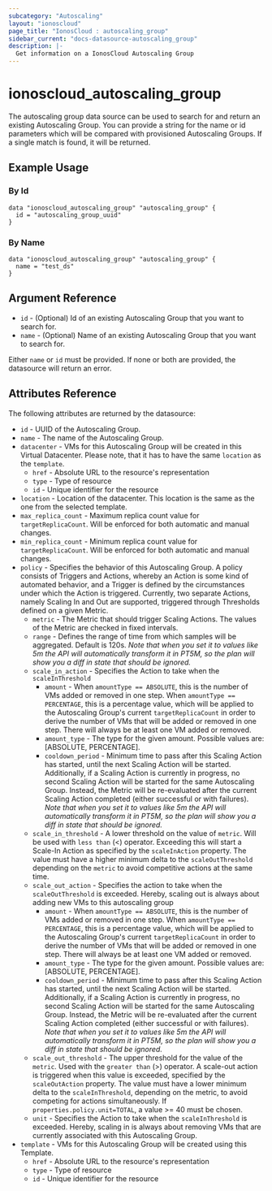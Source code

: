 ```yaml
---
subcategory: "Autoscaling"
layout: "ionoscloud"
page_title: "IonosCloud : autoscaling_group"
sidebar_current: "docs-datasource-autoscaling_group"
description: |-
  Get information on a IonosCloud Autoscaling Group
---
```


# ionoscloud_autoscaling_group

The autoscaling group data source can be used to search for and return an existing Autoscaling Group. You can provide a string for the name or id parameters which will be compared with provisioned Autoscaling Groups. If a single match is found, it will be returned.

## Example Usage

### By Id
```hcl
data "ionoscloud_autoscaling_group" "autoscaling_group" {
  id = "autoscaling_group_uuid"
}
```

### By Name
```hcl
data "ionoscloud_autoscaling_group" "autoscaling_group" {
  name = "test_ds"
}
```

## Argument Reference

* `id` - (Optional) Id of an existing Autoscaling Group that you want to search for.
* `name` - (Optional) Name of an existing Autoscaling Group that you want to search for.

Either `name` or `id` must be provided. If none or both are provided, the datasource will return an error.

## Attributes Reference

The following attributes are returned by the datasource:


* `id` - UUID of the Autoscaling Group.
* `name` - The name of the Autoscaling Group.
* `datacenter` - VMs for this Autoscaling Group will be created in this Virtual Datacenter. Please note, that it has to have the same `location` as the `template`.
    * `href` - Absolute URL to the resource's representation
    * `type` - Type of resource
    * `id` - Unique identifier for the resource
* `location` - Location of the datacenter. This location is the same as the one from the selected template.
* `max_replica_count` - Maximum replica count value for `targetReplicaCount`. Will be enforced for both automatic and manual changes.
* `min_replica_count` - Minimum replica count value for `targetReplicaCount`. Will be enforced for both automatic and manual changes.
* `policy` - Specifies the behavior of this Autoscaling Group. A policy consists of Triggers and Actions, whereby an Action is some kind of automated behavior, and a Trigger is defined by the circumstances under which the Action is triggered. Currently, two separate Actions, namely Scaling In and Out are supported, triggered through Thresholds defined on a given Metric.
    * `metric` - The Metric that should trigger Scaling Actions. The values of the Metric are checked in fixed intervals.
    * `range` - Defines the range of time from which samples will be aggregated. Default is 120s.
      *Note that when you set it to values like 5m the API will automatically transform it in PT5M, so the plan will show you a diff in state that should be ignored.*
    * `scale_in_action` - Specifies the Action to take when the `scaleInThreshold`
        * `amount` - When `amountType == ABSOLUTE`, this is the number of VMs added or removed in one step. When `amountType == PERCENTAGE`, this is a percentage value, which will be applied to the Autoscaling Group's current `targetReplicaCount` in order to derive the number of VMs that will be added or removed in one step. There will always be at least one VM added or removed.
        * `amount_type` - The type for the given amount. Possible values are: [ABSOLUTE, PERCENTAGE].
        * `cooldown_period` - Minimum time to pass after this Scaling Action has started, until the next Scaling Action will be started. Additionally, if a Scaling Action is currently in progress, no second Scaling Action will be started for the same Autoscaling Group. Instead, the Metric will be re-evaluated after the current Scaling Action completed (either successful or with failures).
          *Note that when you set it to values like 5m the API will automatically transform it in PT5M, so the plan will show you a diff in state that should be ignored.*
    * `scale_in_threshold` - A lower threshold on the value of `metric`. Will be used with `less than` (<) operator. Exceeding this will start a Scale-In Action as specified by the `scaleInAction` property. The value must have a higher minimum delta to the `scaleOutThreshold` depending on the `metric` to avoid competitive actions at the same time.
    * `scale_out_action` - Specifies the action to take when the `scaleOutThreshold` is exceeded. Hereby, scaling out is always about adding new VMs to this autoscaling group
        * `amount` - When `amountType == ABSOLUTE`, this is the number of VMs added or removed in one step. When `amountType == PERCENTAGE`, this is a percentage value, which will be applied to the Autoscaling Group's current `targetReplicaCount` in order to derive the number of VMs that will be added or removed in one step. There will always be at least one VM added or removed.
        * `amount_type` - The type for the given amount. Possible values are: [ABSOLUTE, PERCENTAGE].
        * `cooldown_period` - Minimum time to pass after this Scaling Action has started, until the next Scaling Action will be started. Additionally, if a Scaling Action is currently in progress, no second Scaling Action will be started for the same Autoscaling Group. Instead, the Metric will be re-evaluated after the current Scaling Action completed (either successful or with failures).
          *Note that when you set it to values like 5m the API will automatically transform it in PT5M, so the plan will show you a diff in state that should be ignored.*
    * `scale_out_threshold` - The upper threshold for the value of the `metric`. Used with the `greater than` (>) operator. A scale-out action is triggered when this value is exceeded, specified by the `scaleOutAction` property. The value must have a lower minimum delta to the `scaleInThreshold`, depending on the metric, to avoid competing for actions simultaneously. If `properties.policy.unit=TOTAL`, a value >= 40 must be chosen.
    * `unit` - Specifies the Action to take when the `scaleInThreshold` is exceeded. Hereby, scaling in is always about removing VMs that are currently associated with this Autoscaling Group.
* `template` - VMs for this Autoscaling Group will be created using this Template.
    * `href` - Absolute URL to the resource's representation
    * `type` - Type of resource
    * `id` - Unique identifier for the resource